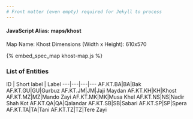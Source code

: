 ```yaml
---
# Front matter (even empty) required for Jekyll to process
---
```


#### JavaScript Alias: maps/khost

Map Name: Khost
Dimensions (Width x Height): 610x570



{% embed_spec_map khost-map.js %}

### List of Entities

ID | Short label | Label
---|---|---|---
AF.KT.BA|BA|Bak
AF.KT.GU|GU|Gurbuz
AF.KT.JM|JM|Jaji Maydan
AF.KT.KH|KH|Khost
AF.KT.MZ|MZ|Mando Zayi
AF.KT.MK|MK|Musa Khel
AF.KT.NS|NS|Nadir Shah Kot
AF.KT.QA|QA|Qalandar
AF.KT.SB|SB|Sabari
AF.KT.SP|SP|Spera
AF.KT.TA|TA|Tani
AF.KT.TZ|TZ|Tere Zayi